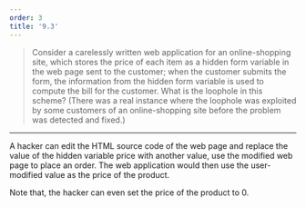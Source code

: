 ```yaml
---
order: 3
title: '9.3'
---
```

> Consider a carelessly written web application for an online-shopping 
> site, which stores the price of each item as a hidden form variable in 
> the web page sent to the customer; when the customer submits the form, 
> the information from the hidden form variable is used to compute the 
> bill for the customer. What is the loophole in this scheme? (There was 
> a real instance where the loophole was exploited by some customers of 
> an online-shopping site before the problem was detected and fixed.)

--------------------------------

A hacker can edit the HTML source code of the web page and replace the value
of the hidden variable price with another value, use the modified web page 
to place an order. The web application would then use the user-modified 
value as the price of the product. 

Note that, the hacker can even set the price of the product to 0. 